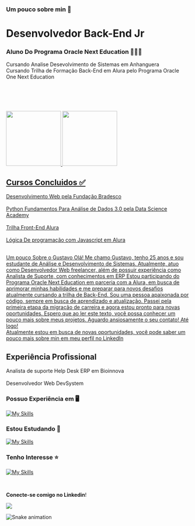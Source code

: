### Um pouco sobre min 🌈
<h1>Desenvolvedor Back-End Jr</h1>
<h3>Aluno Do Programa Oracle  Next Education 🚀🚀🚀</h3>     
Cursando Analise Desevolvimento de Sistemas em Anhanguera <br>
Cursando Trilha de Formação Back-End em Alura pelo Programa Oracle One Next Education <br><br><br><br><br><br>
<div align="left">
    <a href="https://github.com/GustavoSilvaMarcal">
    <img height="150em" src="https://github-readme-stats.vercel.app/api?username=GustavoSilvaMarcal&show_icons=true&theme=tokyonight&include_all_commits=true&count_private=true"/>
    <img height="150em" src="https://github-readme-stats.vercel.app/api/top-langs/?username=GustavoSilvaMarcal&layout=compact&langs_count=7&theme=tokyonight"/>
</div>

<h2>Cursos Concluidos  ✅</h2>
  Desenvolvimento Web pela Fundação Bradesco <br><br>
  Python Fundamentos Para Análise de Dados 3.0 pela Data Science Academy <br><br>
  Trilha Front-End Alura <br><br>
  Lógica De programação com Javascript em Alura <br><br>


  Um pouco Sobre o Gustavo 
  Olá! Me chamo Gustavo, tenho 25 anos e sou estudante de Análise e Desenvolvimento de Sistemas. Atualmente, atuo como Desenvolvedor Web freelancer, além de possuir experiência como Analista de Suporte, com conhecimentos em ERP
  Estou participando do Programa Oracle Next Education em parceria com a Alura, em busca de aprimorar minhas habilidades e me preparar para novos desafios atualmente cursando a trilha de Back-End. 
  Sou uma pessoa apaixonada por código, sempre em busca de aprendizado e atualização.
  Passei pela primeira etapa da migração de carreira e agora estou pronto para novas oportunidades. Espero que ao ler este texto, você possa conhecer um pouco mais sobre meus projetos. Aguardo ansiosamente o seu contato! Até logo!  
  Atualmente estou em busca de novas oportunidades, você pode saber um pouco mais sobre min em meu perfil no  [LinkedIn](https://www.linkedin.com/in/gustavo-m-4693b4156/?original_referer=/)

<h2>Experiência Profissional</h2>
 Analista de suporte Help Desk ERP em  Bioinnova <br><br>
 Desenvolvedor Web DevSystem
  
 ###  Possuo Experiência em 🖥️

[![My Skills](https://skillicons.dev/icons?i=js,ts,html,css,react,nodejs,python,github)](https://skillicons.dev)

###  Estou Estudando   :book:

[![My Skills](https://skillicons.dev/icons?i=java,php,postgres,mysql,laravel)](https://skillicons.dev)

###  Tenho Interesse   :star:

[![My Skills](https://skills.thijs.gg/icons?i=nodejs,js,typescript,docker,java)](https://skills.thijs.gg)


<br />

**Conecte-se comigo no Linkedin**! 

[<img src="https://img.shields.io/badge/linkedin-%230077B5.svg?&style=for-the-badge&logo=linkedin&logoColor=white" />](https://br.linkedin.com/in/gustavo-m-4693b4156?trk=people-guest_people_search-card&original_referer=https%3A%2F%2Fwww.linkedin.com%2F)


![Snake animation](https://github.com/rafaballerini2/rafaballerini2/blob/output/github-contribution-grid-snake.svg)
